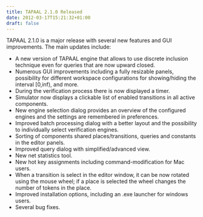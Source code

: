 ```yaml
---
title: TAPAAL 2.1.0 Released 
date: 2012-03-17T15:21:32+01:00
draft: false
---
```


TAPAAL 2.1.0 is a major release with several new features and GUI improvements. The main updates include:


 - A new version of TAPAAL engine that allows to use discrete inclusion technique even for queries that are now upward closed.
 - Numerous GUI improvements including a fully resizable panels, possibility for different workspace configurations for showing/hiding the interval [0,inf), and more.
 - During the verification process there is now displayed a timer.
 - Simulator now displays a clickable list of enabled transitions in all active components.
 - New engine selection dialog provides an overview of the configured engines and the settings are remembered in preferences.
 - Improved batch processing dialog with a better layout and the possibility to individually select verification engines.
 - Sorting of components shared places/transitions, queries and constants in the editor panels.
 - Improved query dialog with simplified/advanced view.
 - New net statistics tool.
 - New hot key assignments including command-modification for Mac users.
 - When a transition is select in the editor window, it can be now rotated using the mouse wheel; if a place is selected the wheel changes the number of tokens in the place.
 - Improved installation options, including an .exe launcher for windows users.
 - Several bug fixes.